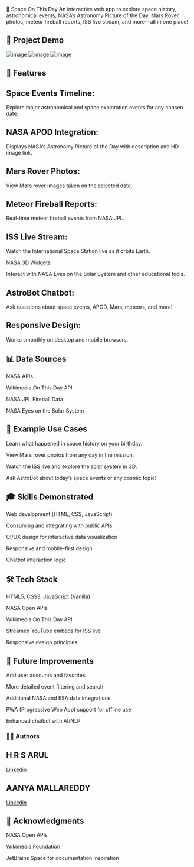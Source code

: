 🚀 Space On This Day
An interactive web app to explore space history, astronomical events, NASA’s Astronomy Picture of the Day, Mars Rover photos, meteor fireball reports, ISS live stream, and more—all in one place!

## 📁  Project Demo

![image](https://github.com/user-attachments/assets/546a7adf-791f-4206-8872-13a95fb535c7)
![image](https://github.com/user-attachments/assets/83ef19a4-af59-4395-b3e4-37f048a9c602)
![image](https://github.com/user-attachments/assets/9a62d8f0-1d38-4971-af8a-33378d1925f6)

## 📌 Features

## Space Events Timeline:

Explore major astronomical and space exploration events for any chosen date.

## NASA APOD Integration:

Displays NASA’s Astronomy Picture of the Day with description and HD image link.

## Mars Rover Photos:

View Mars rover images taken on the selected date.

## Meteor Fireball Reports:

Real-time meteor fireball events from NASA JPL.

## ISS Live Stream:

Watch the International Space Station live as it orbits Earth.

NASA 3D Widgets:

Interact with NASA Eyes on the Solar System and other educational tools.

## AstroBot Chatbot:

Ask questions about space events, APOD, Mars, meteors, and more!

## Responsive Design:

Works smoothly on desktop and mobile browsers.


## 📊 Data Sources

NASA APIs

Wikimedia On This Day API

NASA JPL Fireball Data

NASA Eyes on the Solar System


## 📝 Example Use Cases

Learn what happened in space history on your birthday.

View Mars rover photos from any day in the mission.

Watch the ISS live and explore the solar system in 3D.

Ask AstroBot about today’s space events or any cosmic topic!


## 🎓 Skills Demonstrated

Web development (HTML, CSS, JavaScript)

Consuming and integrating with public APIs

UI/UX design for interactive data visualization

Responsive and mobile-first design

Chatbot interaction logic


## 🛠 Tech Stack

HTML5, CSS3, JavaScript (Vanilla)

NASA Open APIs

Wikimedia On This Day API

Streamed YouTube embeds for ISS live

Responsive design principles

## 🚧 Future Improvements

Add user accounts and favorites

More detailed event filtering and search

Additional NASA and ESA data integrations

PWA (Progressive Web App) support for offline use

Enhanced chatbot with AI/NLP

### 🙋‍♂️ Authors

## H R S ARUL 

 [Linkedin](https://www.linkedin.com/in/arul-h-r-s-020a81342)


## AANYA MALLAREDDY

[Linkedin](https://www.linkedin.com/in/aanya-mallareddy-b1b0a0355)

## 📢 Acknowledgments

NASA Open APIs

Wikimedia Foundation

JetBrains Space for documentation inspiration



